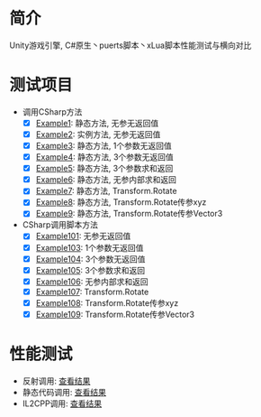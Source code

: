 # 简介
 Unity游戏引擎, C#原生丶puerts脚本丶xLua脚本性能测试与横向对比

# 测试项目

* 调用CSharp方法
    - [x] [Example1](/Assets/Examples/Example1.cs): 静态方法, 无参无返回值
    - [x] [Example2](/Assets/Examples/Example2.cs): 实例方法, 无参无返回值
    - [x] [Example3](/Assets/Examples/Example3.cs): 静态方法, 1个参数无返回值
    - [x] [Example4](/Assets/Examples/Example4.cs): 静态方法, 3个参数无返回值
    - [x] [Example5](/Assets/Examples/Example5.cs): 静态方法, 3个参数求和返回 
    - [x] [Example6](/Assets/Examples/Example6.cs): 静态方法, 无参内部求和返回 
    - [x] [Example7](/Assets/Examples/Example7.cs): 静态方法, Transform.Rotate
    - [x] [Example8](/Assets/Examples/Example8.cs): 静态方法, Transform.Rotate传参xyz 
    - [x] [Example9](/Assets/Examples/Example9.cs): 静态方法, Transform.Rotate传参Vector3 
    
* CSharp调用脚本方法
    - [x] [Example101](/Assets/Examples/Example101.cs): 无参无返回值
    - [x] [Example103](/Assets/Examples/Example103.cs): 1个参数无返回值
    - [x] [Example104](/Assets/Examples/Example104.cs): 3个参数无返回值
    - [x] [Example105](/Assets/Examples/Example105.cs): 3个参数求和返回 
    - [x] [Example106](/Assets/Examples/Example106.cs): 无参内部求和返回 
    - [x] [Example107](/Assets/Examples/Example107.cs): Transform.Rotate
    - [x] [Example108](/Assets/Examples/Example108.cs): Transform.Rotate传参xyz 
    - [x] [Example109](/Assets/Examples/Example109.cs): Transform.Rotate传参Vector3 

# 性能测试
 * 反射调用: [查看结果](/States/STATES_BY_REFLECTION.md)
 * 静态代码调用: [查看结果](./States/STATES_BY_STATIC_CODE.md)
 * IL2CPP调用: [查看结果](./States/STATES_BY_IL2CPP.md)
